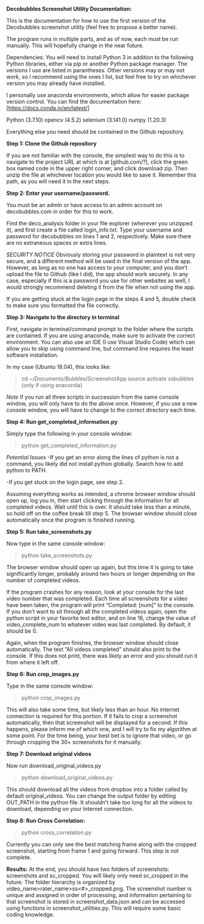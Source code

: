 **Decobubbles Screenshot Utility Documentation:**

This is the documentation for how to use the first version of the Decobubbles screenshot utility (feel free to propose a better name).

The program runs in multiple parts, and as of now, each must be run manually. This will hopefully change in the near future.

Dependencies:
You will need to install Python 3 in addition to the following Python libraries, either via pip or another Python package manager. The versions I use are listed in parantheses. Other versions may or may not work, so I recommend using the ones I list, but feel free to try on whichever version you may already have installed.

I personally use anaconda environments, which allow for easier package version control. You can find the documentation here: [https://docs.conda.io/en/latest/]

Python (3.7.10)
opencv (4.5.2)
selenium (3.141.0)
numpy (1.20.3)

Everything else you need should be contained in the Github repository.

**Step 1: Clone the Github repository**

If you are not familiar with the console, the simplest way to do this is to navigate to the project URL at which is at [github.com/?], click the green box named code in the upper right corner, and click download zip. Then unzip the file at whichever location you would like to save it. Remember this path, as you will need it in the next steps.

**Step 2: Enter your username/password.**

You must be an admin or have access to an admin account on decobubbles.com in order for this to work.

Find the deco_analysis folder in your file explorer (wherever you unzipped it), and first create a file called login_info.txt. Type your username and password for decobubbles on lines 1 and 2, respectively. Make sure there are no extraneous spaces or extra lines. 

*SECURITY NOTICE* Obviously storing your password in plaintext is not very secure, and a different method will be used in the final version of the app. However, as long as no one has access to your computer, and you don’t upload the file to Github (like I did), the app should work securely. In any case, especially if this is a password you use for other websites as well, I would strongly recommend deleting it from the file when not using the app. 

If you are getting stuck at the login page in the steps 4 and 5, double check to make sure you formatted the file correctly.

**Step 3: Navigate to the directory in terminal**

First, navigate in terminal/command prompt to the folder where the scripts are contained. If you are using anaconda, make sure to activate the correct environment. You can also use an IDE (I use Visual Studio Code) which can allow you to skip using command line, but command line requires the least software installation.

In my case (Ubuntu 18.04), this looks like:
>cd ~/Documents/Bubbles/ScreenshotApp
>source activate ssbubbles (only if using anaconda)

*Note* If you run all three scripts in succession from the same console window, you will only have to do the above once. However, if you use a new console window, you will have to change to the correct directory each time.

**Step 4: Run get_completed_information.py**

Simply type the following in your console window: 
>python get_completed_information.py

*Potential Issues*
-If you get an error along the lines of python is not a command, you likely did not install python globally. Search how to add python to PATH. 

-If you get stuck on the login page, see step 2.

Assuming everything works as intended, a chrome browser window should open up, log you in, then start clicking through the information for all completed videos. Wait until this is over. It should take less than a minute, so hold off on the coffee break till step 5. The browser window should close automatically once the program is finished running.

**Step 5: Run take_screenshots.py**

Now type in the same console window:
>python take_screenshots.py

The browser window should open up again, but this time it is going to take significantly longer, probably around two hours or longer depending on the number of completed videos. 

If the program crashes for any reason, look at your console for the last video number that was completed. Each time all screenshots for a video have been taken, the program will print “Completed: [num]” to the console. If you don’t want to sit through all the completed videos again, open the python script in your favorite text editor, and on line 16, change the value of video_complete_num to whatever video was last completed. By default, it should be 0. 

Again, when the program finishes, the browser window should close automatically. The text “All videos completed” should also print to the console. If this does not print, there was likely an error and you should run it from where it left off. 

**Step 6: Run crop_images.py**

Type in the same console window:
>python crop_images.py

This will also take some time, but likely less than an hour. No internet connection is required for this portion. If it fails to crop a screenshot automatically, then that screenshot will be displayed for a second. If this happens, please inform me of which one, and I will try to fix my algorithm at some point. For the time being, your best bet is to ignore that video, or go through cropping the 30+ screenshots for it manually. 

**Step 7: Download original videos**

Now run download_original_videos.py

>python download_original_videos.py

This should download all the videos from dropbox into a folder called by default original_videos. You can change the output folder by editing OUT_PATH in the python file. It shouldn't take too long for all the videos to download, depending on your Internet connection.

**Step 8: Run Cross Correlation:**

>python cross_correlation.py

Currently you can only see the best matching frame along with the cropped screenshot, starting from frame 1 and going forward. This step is not complete. 


**Results:**
At the end, you should have two folders of screenshots: screenshots and sc_cropped. You will likely only need sc_cropped in the future. The folder hierarchy is organized by video_name>rater_name>ss<#>_cropped.png. 
The screenshot number is unique and assigned in order of processing, and information pertaining to that screenshot is stored in screenshot_data.json and can be accessed using functions in screenshot_utilities.py. This will require some basic coding knowledge.

